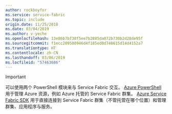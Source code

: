 ```yaml
---
author: rockboyfor
ms.service: service-fabric
ms.topic: include
origin.date: 11/25/2018
ms.date: 03/04/2019
ms.author: v-yeche
ms.openlocfilehash: 13e86b7bf38f5ee7b2885da072b730b2d28de95f
ms.sourcegitcommit: f1ecc209500946d4f185ed0d748615d14d4152a7
ms.translationtype: HT
ms.contentlocale: zh-CN
ms.lasthandoff: 03/06/2019
ms.locfileid: "57463686"
---
```

> [!IMPORTANT]
> 可以使用两个 PowerShell 模块来与 Service Fabric 交互。 [Azure PowerShell](https://docs.microsoft.com/powershell/azure/azurerm/install-azurerm-ps?view=azurermps-4.4.0) 用于管理 Azure 资源，例如 Azure 托管的 Service Fabric 群集。 [Azure Service Fabric SDK](../articles/service-fabric/service-fabric-get-started.md) 用于直接连接到 Service Fabric 群集（不管托管在哪个位置）和管理群集、应用程序与服务。